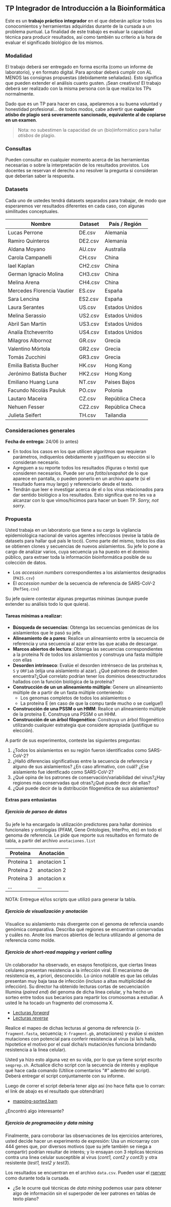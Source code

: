 ## TP Integrador de Introducción a la Bioinformática

Este es un **trabajo práctico integrador** en el que deberán aplicar todos los conocomientos y herramientas adquiridas durante de la cursada a un problema puntual. La finalidad de este trabajo es evaluar la capacidad técnica para producir resultados, así como también su criterio a la hora de evaluar el significado biológico de los mismos.

### Modalidad 

El trabajo deberá ser entregado en forma escrita (como un informe de laboratorio), y en formato digital. Para aprobar deberá cumplir con AL MENOS las consignas propuestas (debidamente señaladas). Esto significa que pueden extender el análisis cuanto gusten. ¡Sean creativos! El trabajo deberá ser realizado con la misma persona con la que realiza los TPs normalmente. 

Dado que es un TP para hacer en casa, apelaremos a su buena voluntad y honestidad profesional... de todos modos, cabe advertir que **cualquier atisbo de plagio será severamente sancionado, equivalente al de copiarse en un examen**. 

> Nota: no subestimen la capacidad de un (bio)informático para hallar *atisbos* de plagio. 

### Consultas

Pueden consultar en cualquier momento acerca de las herramientas necesarias o sobre la interpretación de los resultados provistos. Los docentes se reservan el derecho a no resolver la pregunta si consideran que deberían saber la respuesta. 

### Datasets

Cada uno de ustedes tendrá datasets separados para trabajar, de modo que esperaremos ver resultados diferentes en cada caso, con algunas similitudes conceptuales. 


| Nombre                     | Dataset | País / Región   |
|----------------------------|---------|-----------------|
| Lucas Perrone              | DE.csv  | Alemania        |
| Ramiro Quinteros           | DE2.csv | Alemania        |
| Aldana Moyano              | AU.csv  | Australia       |
| Carola Campanelli          | CH.csv  | China           |
| Iael Kaplan                | CH2.csv | China           |
| German Ignacio Molina      | CH3.csv | China           |
| Melina Arena               | CH4.csv | China           |
| Mercedes Florencia Vautier | ES.csv  | España          |
| Sara Lencina               | ES2.csv | España          |
| Laura Serantes             | US.csv  | Estados Unidos  |
| Melina Serassio            | US2.csv | Estados Unidos  |
| Abril San Martín           | US3.csv | Estados Unidos  |
| Analía Etcheverrito        | US4.csv | Estados Unidos  |
| Milagros Albornoz          | GR.csv  | Grecia          |
| Valentino Mórtola          | GR2.csv | Grecia          |
| Tomás Zucchini             | GR3.csv | Grecia          |
| Emilia Batista Bucher      | HK.csv  | Hong Kong       |
| Jerónimo Batista Bucher    | HK2.csv | Hong Kong       |
| Emiliano Huang Luna        | NT.csv  | Paises Bajos    |
| Facundo Nicolás Pauluk     | PO.csv  | Polonia         |
| Lautaro Maceira            | CZ.csv  | República Checa |
| Nehuen Fesser              | CZ2.csv | República Checa |
| Julieta Seifert            | TH.csv  | Tailandia       |

### Consideraciones generales

**Fecha de entrega:** 24/06 (o antes)

- En todos los casos en los que utilicen algoritmos que requieran parámetros, indíquenlos debidamente y justifiquen su elección si lo consideran necesario.
- Agreguen a su reporte todos los resultados (figuras o texto) que consideren necesarios. Puede ser una *fotito*/*snapshot* de lo que aparece en pantalla, o pueden ponerlo en un archivo aparte (si el resultado fuera muy largo) y referenciarlo desde el texto.
- Tendrán que leer e investigar acerca de el o los virus relacionados para dar sentido biológico a los resultados. Esto significa que no les va a alcanzar con lo que vimos/hicimos para hacer un buen TP. *Sorry, not sorry*.

### Propuesta

Usted trabaja en un laboratorio que tiene a su cargo la vigilancia  epidemiológica nacional de varios agentes infecciosos (revise la tabla de datasets para hallar qué país le tocó). Como parte del mismo, todos los días se obtienen clones y secuencias de nuevos aislamientos. Su jefe lo pone a cargo de analizar varios, cuya secuencia ya ha puesto en el dominio público, para extraer toda la información bioinformática posible de su colección de datos. 

- Los _accession numbers_ correspondientes a los aislamientos designados (`PAIS.csv`)
- El _accession number_ de la secuencia  de referencia de SARS-CoV-2 (`RefSeq.csv`)

Su jefe quiere contestar algunas preguntas mínimas (aunque puede extender su análisis todo lo que quiera).

#### Tareas mínimas a realizar:

- **Búsqueda de secuencias**: Obtenga las secuencias genómicas de los aislamientos que le pasó su jefe. 
- **Alineamiento de a pares**: Realice un alineamiento entre la secuencia de referencia y una secuencia al azar entre las que acaba de descargar. 
- **Marcos abiertos de lectura**: Obtenga las secuencias correspondientes a la proteína N de todos los aislamientos y construya una fasta múltiple con ellas 
- **Desorden intrínseco**: Evalúe el desorden intrénseco de las proteínas `N`, `S` y `ORF1ab` (elija una aislamiento al azar). ¿Qué patrones de desorden encuentra?¿Qué correlato podrían tener los dominios desesctructurados hallados con la función biológica de la proteína?
- **Construcción de un un alineamiento múltiple**: Genere un alineamiento múltiple de a partir de un fasta múltiple conteniendo:
  - Los genomas completos de todos los aislamientos o
  - La proteína E (en caso de que la compu tarde mucho o se cuelgue!)
- **Construcción de una PSSM o un HMM**: Realice un alineamiento múltiple de la proteína E. Construya una PSSM o un HHM. 
- **Construcción de un árbol filogenético**: Construya un árbol filogenético utilizando cualquier estrategia que considere apropiada (justifique su elección). 

A partir de sus experimentos, conteste las siguientes preguntas:

1. ¿Todos los aislamientos en su región fueron identificados como SARS-CoV-2?
2. ¿Halló diferencias significativas entre la secuencia de referencia y alguno de sus aislamientos? ¿En caso afirmativo, con cuál? ¿Ese aislamiento fue identficado como SARS-CoV-2?
3. ¿Qué opina de los patrones de conservación/variabilidad del virus?¿Hay regiones más conservadas qué otras?¿Qué puede decir de ellas?
4. ¿Qué puede decir de la distribución filogenética de sus aislamientos?

#### Extras para entusiastas

##### Ejercicio de *parseo* de datos

Su jefe le ha encargado la utilización predictores para hallar dominios funcionales y ontologías (PFAM, Gene Ontologies, InterPro, etc) en todo el genoma de referencia. Le pide que reporte sus resultados en formato de tabla, a partir del archivo `anotaciones.list`

| Proteina | Anotación |
| --- | ----------- |
| Proteina 1 | anotacion 1 |
| Proteina 2| anotacion 2 |
| Proteina 3| anotacion x |
| ... | ... |

NOTA: Entregue el/los scripts que utilizó para generar la tabla.

##### Ejercicio de visualización y anotación

Visualice su aislamiento más divergente con el genoma de refencia usando genómica comparativa. Describa qué regiones se encuentran conservadas y cuáles no. Anote los marcos abiertos de lectura utilizando al genoma de referencia como molde. 

##### Ejercicio de short-read mapping y variant calling

Un colaborador ha observado, en esayos fenotípicos, que ciertas lineas celulares presentan resistencia a la infección viral. El mecanismo de resistencia es, a priori, desconocido. Lo único notable es que las células presentan muy baja tasa de infección (incluso a altas multiplicidad de infección). Su director ha obtenido lecturas cortas de secuenciación Illumina (*paired end*) del genoma de dicha linea celular, y ha hecho un sorteo entre todos sus becarios para repartir los cromosomas a estudiar. A usted le ha tocado un fragmento del cromosoma X. 

- [Lecturas *forward*]()
- [Lecturas *reverse*]()

Realice el mapeo de dichas lecturas al genoma de referencia (`X-fragment.fasta`, secuencia; `X-fragment.gb`, anotaciones) y evalúe si existen mutaciones con potencial para conferir resistencia al virus (si la/s halla, hipotetice el motivo por el cual dicha/s mutación/es funciona brindando resistencia a la linea celular). 

Usted ya hizo esto alguna vez en su vida, por lo que ya tiene script escrito `seqprep.sh`. Actualice dicho script con la secuencia de interés y explique qué hace cada comando (Utilice comentarios "#" adentro del script). Deberá entregar el script conjuntamente con su informe.

Luego de correr el script debería tener algo así (no hace falta que lo corran: el link de abajo es el resultado que obtendrían)
- [mapping-sorted.bam]()

¿Encontró algo interesante?

##### Ejercicio de programación y data mining

Finalmente, para corroborar las observaciones de los ejercicios anteriores, usted decide hacer un experimento de expresión: Usa un microarray con 444 genes que, por diversos motivos (que su jefe también se niega a compartir) podrían resultar de interés; y lo ensayan con 3 réplicas técnicas contra una linea celular susceptible al virus (*cont1, cont2 y cont3*) y otra resistente (*test1, test2 y test3*). 

Los resultados se encuentran en el archivo `data.csv`. Pueden usar el [rserver](http://pi.iib.unsam.edu.ar/rserver/) como durante toda la cursada.


[comment]: <> (Su jefe, solo viendo los archivos de texto plano y sin ningún tipo de procesamiento o visualización, exclama un *¡eureka!* y le encarga comprar anticuerpos monoclonales de H3K9me3, entre otras cosas.)

- ¿Se le ocurre qué técnicas de *data mining* podemos usar para obtener algo de información sin el superpoder de leer patrones en tablas de texto plano?
